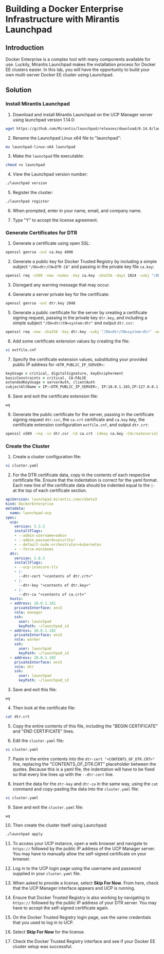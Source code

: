 # Building a Docker Enterprise Infrastructure with Mirantis Launchpad

## Introduction

Docker Enterprise is a complex tool with many components available for use. Luckily, Mirantis Launchpad makes the installation process for Docker EE clusters easier. In this lab, you will have the opportunity to build your own multi-server Docker EE cluster using Launchpad.

## Solution

### Install Mirantis Launchpad

1. Download and install Mirantis Launchpad on the UCP Manager server using launchpad version 1.14.0:

```zsh
wget https://github.com/Mirantis/launchpad/releases/download/0.14.0/launchpad-linux-x64
```

2. Rename the Launchpad Linux x64 file to "launchpad":

```zsh
mv launchpad-linux-x64 launchpad
```

3. Make the `launchpad` file executable:

```zsh
chmod +x launchpad
```

4. View the Launchpad version number:

```zsh
./launchpad version
```

5. Register the cluster:

```zsh
./launchpad register
```

6. When prompted, enter in your name, email, and company name.

7. Type "Y" to accept the license agreement.

### Generate Certificates for DTR

1. Generate a certificate using open SSL:

```zsh
openssl genrsa -out ca.key 4096
```

2. Generate a public key for Docker Trusted Registry by including a simple subject `"/OU=dtr/CN=DTR CA"` and passing in the private key file `ca.key`:

```zsh
openssl req -x509 -new -nodes -key ca.key -sha256 -days 1024 -subj "/OU=dtr/CN=DTR CA" -out ca.crt
```

3. Disregard any warning message that may occur.

4. Generate a server private key for the certificate:

```zsh
openssl genrsa -out dtr.key 2048
```

5. Generate a public certificate for the server by creating a certificate signing request, passing in the private key `dtr.key`, and including a simple subject `"/OU=dtr/CN=system:dtr"` and output `dtr.csr`:

```zsh
openssl req -new -sha256 -key dtr.key -subj "/OU=dtr/CN=system:dtr" -out dtr.csr
```

6. Add some certificate extension values by creating the file:

```zsh
vi extfile.cnf
```

7. Specify the certificate extension values, substituting your provided public IP address for `<DTR_PUBLIC_IP_SERVER>`:

```zsh
keyUsage = critical, digitalSignature, keyEncipherment
basicConstraints = critical, CA:FALSE
extendedKeyUsage = serverAuth, clientAuth
subjectAltName = IP:<DTR_PUBLIC_IP_SERVER>, IP:10.0.1.103,IP:127.0.0.1
```

8. Save and exit the certificate extension file:

```zsh
wq
```

9. Generate the public certificate for the server, passing in the certificate signing request `dtr.csr`, the `ca.crt` certificate and `ca.key` key, the certificate extension configuration `extfile.cnf`, and output `dtr.crt`:

```zsh
openssl x509 -req -in dtr.csr -CA ca.crt -CAkey ca.key -CAcreateserial -out dtr.crt -days 365 -sha256 -extfile extfile.cnf
```

### Create the Cluster

1. Create a cluster configuration file:

```zsh
vi cluster.yaml
```

2. For the DTR certificate data, copy in the contents of each respective certificate file. Ensure that the indentation is correct for the yaml format. Each new line of the certificate data should be indented equal to the `|-` at the top of each certificate section.

```yaml
apiVersion: launchpad.mirantis.com/v1beta3
kind: DockerEnterprise
metadata:
  name: launchpad-ucp
spec:
  ucp:
    version: 3.3.2
    installFlags:
    - --admin-username=admin
    - --admin-password=secur1ty!
    - --default-node-orchestrator=kubernetes
    - --force-minimums
  dtr:
    version: 2.8.2
    installFlags:
    - --ucp-insecure-tls
    - |-
      --dtr-cert "<contents of dtr.crt>"
    - |-
      --dtr-key "<contents of dtr.key>"
    - |-
      --dtr-ca "<contents of ca.crt>"
  hosts:
  - address: 10.0.1.101
    privateInterface: ens5
    role: manager
    ssh:
      user: launchpad
      keyPath: ~/launchpad_id
  - address: 10.0.1.102
    privateInterface: ens5
    role: worker
    ssh:
      user: launchpad
      keyPath: ~/launchpad_id
  - address: 10.0.1.103
    privateInterface: ens5
    role: dtr
    ssh:
      user: launchpad
      keyPath: ~/launchpad_id
```

3. Save and exit this file:

```zsh
wq
```

4. Then look at the certificate file:

```zsh
cat dtr.crt
```

5. Copy the entire contents of this file, including the "BEGIN CERTIFICATE" and "END CERTIFICATE" lines.

6. Edit the `cluster.yaml` file:

```zsh
vi cluster.yaml
```

7. Paste in the entire contents into the `dtr-cert "<CONTENTS_OF_DTR.CRT>"` line, replacing the "CONTENTS_OF_DTR.CRT" placeholder between the quotes. Because this is a yaml file, the indentation will have to be fixed so that every line lines up with the `--dtr-cert` line.

8. Insert the data for the `dtr-key` and `dtr-ca` in the same way, using the `cat` command and copy-pasting the data into the `cluster.yaml` file:

```zsh
vi cluster.yaml
```

9. Save and exit the `cluster.yaml` file:

```zsh
wq
```

10. Then create the cluster itself using Launchpad:

```zsh
./launchpad apply
```

11. To access your UCP instance, open a web browser and navigate to `https://` followed by the public IP address of the UCP Manager server. You may have to manually allow the self-signed certificate on your browser.

12. Log in to the UCP login page using the username and password supplied in your `cluster.yaml` file.

13. When asked to provide a license, select **Skip For Now**. From here, check that the UCP Manager interface appears and UCP is running.

14. Ensure that Docker Trusted Registry is also working by navigating to `https://` followed by the public IP address of your DTR server. You may have to accept the self-signed certificate again.

15. On the Docker Trusted Registry login page, use the same credentials that you used to log in to UCP.

16. Select **Skip For Now** for the license.

17. Check the Docker Trusted Registry interface and see if your Docker EE cluster setup was successful.
